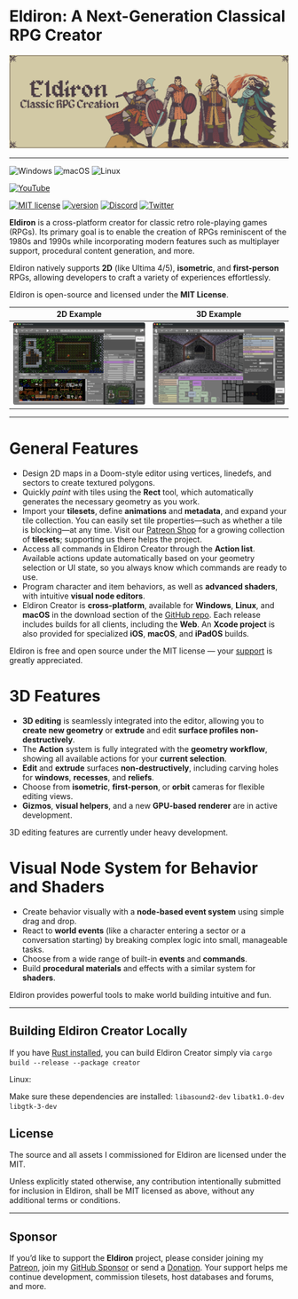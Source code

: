# Eldiron: A Next-Generation Classical RPG Creator

![Eldiron Header](images/eldiron_header.png)

---

![Windows](https://img.shields.io/badge/Windows-0078D6?style=for-the-badge&logo=windows&logoColor=white) ![macOS](https://img.shields.io/badge/mac%20os-000000?style=for-the-badge&logo=macos&logoColor=F0F0F0) ![Linux](https://img.shields.io/badge/Linux-FCC624?style=for-the-badge&logo=linux&logoColor=black)

[![YouTube](https://img.shields.io/badge/YouTube-FF0000?style=for-the-badge&logo=youtube&logoColor=white)](https://www.youtube.com/channel/UCCmrO356zLQv_m8dPEqBUfA)

[![MIT license](https://img.shields.io/badge/License-MIT-blue.svg)](https://lbesson.mit-license.org/) [![version](https://img.shields.io/badge/version-0.8.80-yellow.svg)](https://shields.io/) [![Discord](https://badgen.net/badge/icon/discord?icon=discord&label)](https://discord.gg/ZrNj6baSZU) [![Twitter](https://badgen.net/badge/icon/twitter?icon=twitter&label)](https://twitter.com/MarkusMoenig)

**Eldiron** is a cross-platform creator for classic retro role-playing games (RPGs). Its primary goal is to enable the creation of RPGs reminiscent of the 1980s and 1990s while incorporating modern features such as multiplayer support, procedural content generation, and more.

Eldiron natively supports **2D** (like Ultima 4/5), **isometric**, and **first-person** RPGs, allowing developers to craft a variety of experiences effortlessly.

Eldiron is open-source and licensed under the **MIT License**.

2D Example           | 3D Example
:-------------------------:|:-------------------------:
![Eldiron Screenshot](images/hideout2d.png)  |  ![Eldiron Screenshot](images/dungeon3d.png)

---

# General Features

- Design 2D maps in a Doom-style editor using vertices, linedefs, and sectors to create textured polygons.
- Quickly *paint* with tiles using the **Rect** tool, which automatically generates the necessary geometry as you work.
- Import your **tilesets**, define **animations** and **metadata**, and expand your tile collection. You can easily set tile properties—such as whether a tile is blocking—at any time. Visit our [Patreon Shop](https://www.patreon.com/c/eldiron/shop) for a growing collection of **tilesets**; supporting us there helps the project.
- Access all commands in Eldiron Creator through the **Action list**. Available actions update automatically based on your geometry selection or UI state, so you always know which commands are ready to use.
- Program character and item behaviors, as well as **advanced shaders**, with intuitive **visual node editors**.
- Eldiron Creator is **cross-platform**, available for **Windows**, **Linux**, and **macOS** in the download section of the [GitHub repo](https://github.com/markusmoenig/Eldiron/releases). Each release includes builds for all clients, including the **Web**. An **Xcode project** is also provided for specialized **iOS**, **macOS**, and **iPadOS** builds.

Eldiron is free and open source under the MIT license — your [support](https://eldiron.com/sponsor) is greatly appreciated.

# 3D Features

- **3D editing** is seamlessly integrated into the editor, allowing you to **create new geometry** or **extrude** and edit **surface profiles** **non-destructively**.  
- The **Action** system is fully integrated with the **geometry workflow**, showing all available actions for your **current selection**.  
- **Edit** and **extrude** surfaces **non-destructively**, including carving holes for **windows**, **recesses**, and **reliefs**.  
- Choose from **isometric**, **first-person**, or **orbit** cameras for flexible editing views.  
- **Gizmos**, **visual helpers**, and a new **GPU-based renderer** are in active development.

3D editing features are currently under heavy development.

# Visual Node System for Behavior and Shaders

- Create behavior visually with a **node-based event system** using simple drag and drop.  
- React to **world events** (like a character entering a sector or a conversation starting) by breaking complex logic into small, manageable tasks.  
- Choose from a wide range of built-in **events** and **commands**.  
- Build **procedural materials** and effects with a similar system for **shaders**.  

Eldiron provides powerful tools to make world building intuitive and fun.

---

## Building Eldiron Creator Locally

If you have [Rust installed](https://www.rust-lang.org/tools/install), you can build Eldiron Creator simply via
`cargo build --release --package creator`

Linux:

Make sure these dependencies are installed: `libasound2-dev` `libatk1.0-dev` `libgtk-3-dev`

## License

The source and all assets I commissioned for Eldiron are licensed under the MIT.

Unless explicitly stated otherwise, any contribution intentionally submitted for inclusion in Eldiron, shall be MIT licensed as above, without any additional terms or conditions.

---

## Sponsor

If you’d like to support the **Eldiron** project, please consider joining my [Patreon](https://www.patreon.com/eldiron), join my [GitHub Sponsor](https://github.com/markusmoenig) or send a [Donation](https://www.paypal.me/markusmoenigos). Your support helps me continue development, commission tilesets, host databases and forums, and more.
